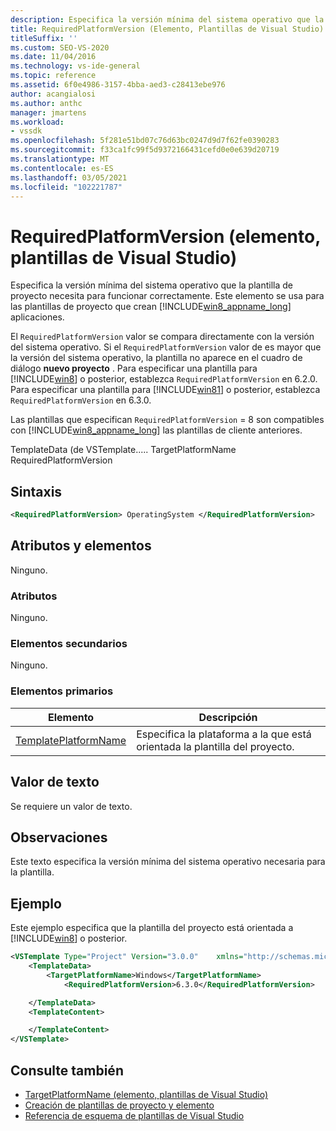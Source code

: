 ```yaml
---
description: Especifica la versión mínima del sistema operativo que la plantilla de proyecto necesita para funcionar correctamente.
title: RequiredPlatformVersion (Elemento, Plantillas de Visual Studio)
titleSuffix: ''
ms.custom: SEO-VS-2020
ms.date: 11/04/2016
ms.technology: vs-ide-general
ms.topic: reference
ms.assetid: 6f0e4986-3157-4bba-aed3-c28413ebe976
author: acangialosi
ms.author: anthc
manager: jmartens
ms.workload:
- vssdk
ms.openlocfilehash: 5f281e51bd07c76d63bc0247d9d7f62fe0390283
ms.sourcegitcommit: f33ca1fc99f5d9372166431cefd0e0e639d20719
ms.translationtype: MT
ms.contentlocale: es-ES
ms.lasthandoff: 03/05/2021
ms.locfileid: "102221787"
---
```

# <a name="requiredplatformversion-element-visual-studio-templates"></a>RequiredPlatformVersion (elemento, plantillas de Visual Studio)

Especifica la versión mínima del sistema operativo que la plantilla de proyecto necesita para funcionar correctamente. Este elemento se usa para las plantillas de proyecto que crean [!INCLUDE[win8_appname_long](../debugger/includes/win8_appname_long_md.md)] aplicaciones.

 El `RequiredPlatformVersion` valor se compara directamente con la versión del sistema operativo. Si el `RequiredPlatformVersion` valor de es mayor que la versión del sistema operativo, la plantilla no aparece en el cuadro de diálogo **nuevo proyecto** . Para especificar una plantilla para [!INCLUDE[win8](../debugger/includes/win8_md.md)] o posterior, establezca `RequiredPlatformVersion` en 6.2.0. Para especificar una plantilla para [!INCLUDE[win81](../debugger/includes/win81_md.md)] o posterior, establezca `RequiredPlatformVersion` en 6.3.0.

 Las plantillas que especifican `RequiredPlatformVersion` = 8 son compatibles con [!INCLUDE[win8_appname_long](../debugger/includes/win8_appname_long_md.md)] las plantillas de cliente anteriores.

 TemplateData (de VSTemplate..... TargetPlatformName RequiredPlatformVersion

## <a name="syntax"></a>Sintaxis

```xml
<RequiredPlatformVersion> OperatingSystem </RequiredPlatformVersion>
```

## <a name="attributes-and-elements"></a>Atributos y elementos

 Ninguno.

### <a name="attributes"></a>Atributos

 Ninguno.

### <a name="child-elements"></a>Elementos secundarios

 Ninguno.

### <a name="parent-elements"></a>Elementos primarios

|Elemento|Descripción|
|-------------|-----------------|
|[TemplatePlatformName](../extensibility/templatedata-element-visual-studio-templates.md)|Especifica la plataforma a la que está orientada la plantilla del proyecto.|

## <a name="text-value"></a>Valor de texto

 Se requiere un valor de texto.

## <a name="remarks"></a>Observaciones

 Este texto especifica la versión mínima del sistema operativo necesaria para la plantilla.

## <a name="example"></a>Ejemplo

 Este ejemplo especifica que la plantilla del proyecto está orientada a [!INCLUDE[win8](../debugger/includes/win8_md.md)] o posterior.

```xml
<VSTemplate Type="Project" Version="3.0.0"    xmlns="http://schemas.microsoft.com/developer/vstemplate/2005">
    <TemplateData>
        <TargetPlatformName>Windows</TargetPlatformName>
            <RequiredPlatformVersion>6.3.0</RequiredPlatformVersion>

    </TemplateData>
    <TemplateContent>

    </TemplateContent>
</VSTemplate>
```

## <a name="see-also"></a>Consulte también

- [TargetPlatformName (elemento, plantillas de Visual Studio)](../extensibility/targetplatformname-element-visual-studio-templates.md)
- [Creación de plantillas de proyecto y elemento](../ide/creating-project-and-item-templates.md)
- [Referencia de esquema de plantillas de Visual Studio](../extensibility/visual-studio-template-schema-reference.md)
